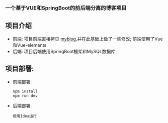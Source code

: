 ### 一个基于VUE和SpringBoot的前后端分离的博客项目

## 项目介绍
 * 前端: 项目前端直接拷贝 [myblog](https://github.com/CB-ysx/myblog),并在此基础上做了一些修改; 前端使用了Vue和Vue-elements
 * 后端: 项目后端使用SpringBoot框架和MySQL数据库

 ## 项目部署:
  * 前端部署:
    
    ```
    npm install
    npm run dev
    ``` 

  * 后端部署:

    ```
    使用Idea运行
    ```